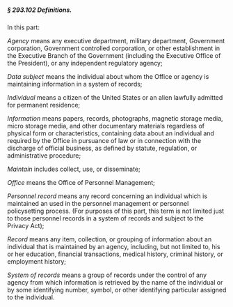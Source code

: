 ##### § 293.102 Definitions. #####

In this part:

*Agency* means any executive department, military department, Government corporation, Government controlled corporation, or other establishment in the Executive Branch of the Government (including the Executive Office of the President), or any independent regulatory agency;

*Data subject* means the individual about whom the Office or agency is maintaining information in a system of records;

*Individual* means a citizen of the United States or an alien lawfully admitted for permanent residence;

*Information* means papers, records, photographs, magnetic storage media, micro storage media, and other documentary materials regardless of physical form or characteristics, containing data about an individual and required by the Office in pursuance of law or in connection with the discharge of official business, as defined by statute, regulation, or administrative procedure;

*Maintain* includes collect, use, or disseminate;

*Office* means the Office of Personnel Management;

*Personnel record* means any record concerning an individual which is maintained an used in the personnel management or personnel policysetting process. (For purposes of this part, this term is not limited just to those personnel records in a system of records and subject to the Privacy Act);

*Record* means any item, collection, or grouping of information about an individual that is maintained by an agency, including, but not limited to, his or her education, financial transactions, medical history, criminal history, or employment history;

*System of records* means a group of records under the control of any agency from which information is retrieved by the name of the individual or by some identifying number, symbol, or other identifying particular assigned to the individual.